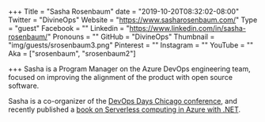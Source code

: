 +++
Title = "Sasha Rosenbaum"
date = "2019-10-20T08:32:02-08:00"
Twitter = "DivineOps"
Website = "https://www.sasharosenbaum.com/"
Type = "guest"
Facebook = ""
Linkedin = "https://www.linkedin.com/in/sasha-rosenbaum/"
Pronouns = ""
GitHub = "DivineOps"
Thumbnail = "img/guests/srosenbaum3.png"
Pinterest = ""
Instagram = ""
YouTube = ""
Aka = ["srosenbaum", "srosenbaum2"]

+++
Sasha is a Program Manager on the Azure DevOps engineering team, focused on improving the alignment of the product with open source software.

Sasha is a co-organizer of the [DevOps Days Chicago conference](https://www.devopsdayschi.org), and recently published a [book on Serverless computing in Azure with .NET](https://www.amazon.com/Serverless-computing-Azure-NET-deployment/dp/1787288390).
